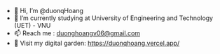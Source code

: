 - 👋 Hi, I’m @duonqHoang
- 🌱 I’m currently studying at University of Engineering and Technology (UET) - VNU
- 📫 Reach me : duonghoangv06@gmail.com
- 📝 Visit my digital garden: https://duonqhoang.vercel.app/
